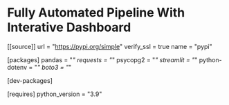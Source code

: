 # Fully Automated Pipeline With Interative Dashboard
[[source]]
url = "https://pypi.org/simple"
verify_ssl = true
name = "pypi"

[packages]
pandas = "*"
requests = "*"
psycopg2 = "*"
streamlit = "*"
python-dotenv = "*"
boto3 = "*"

[dev-packages]

[requires]
python_version = "3.9"
